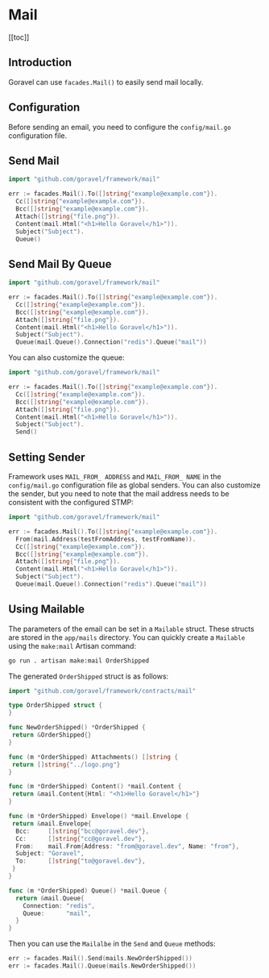 # Mail

[[toc]]

## Introduction

Goravel can use `facades.Mail()` to easily send mail locally.

## Configuration

Before sending an email, you need to configure the `config/mail.go` configuration file.

## Send Mail

```go
import "github.com/goravel/framework/mail"

err := facades.Mail().To([]string{"example@example.com"}).
  Cc([]string{"example@example.com"}).
  Bcc([]string{"example@example.com"}).
  Attach([]string{"file.png"}).
  Content(mail.Html("<h1>Hello Goravel</h1>")).
  Subject("Subject").
  Queue()
```

## Send Mail By Queue

```go
import "github.com/goravel/framework/mail"

err := facades.Mail().To([]string{"example@example.com"}).
  Cc([]string{"example@example.com"}).
  Bcc([]string{"example@example.com"}).
  Attach([]string{"file.png"}).
  Content(mail.Html("<h1>Hello Goravel</h1>")).
  Subject("Subject").
  Queue(mail.Queue().Connection("redis").Queue("mail"))
```

You can also customize the queue:

```go
import "github.com/goravel/framework/mail"

err := facades.Mail().To([]string{"example@example.com"}).
  Cc([]string{"example@example.com"}).
  Bcc([]string{"example@example.com"}).
  Attach([]string{"file.png"}).
  Content(mail.Html("<h1>Hello Goravel</h1>")).
  Subject("Subject").
  Send()
```

## Setting Sender

Framework uses `MAIL_FROM_ ADDRESS` and `MAIL_FROM_ NAME` in the `config/mail.go` configuration file as global senders. You can also customize the sender, but you need to note that the mail address needs to be consistent with the configured
STMP:

```go
import "github.com/goravel/framework/mail"

err := facades.Mail().To([]string{"example@example.com"}).
  From(mail.Address(testFromAddress, testFromName)).
  Cc([]string{"example@example.com"}).
  Bcc([]string{"example@example.com"}).
  Attach([]string{"file.png"}).
  Content(mail.Html("<h1>Hello Goravel</h1>")).
  Subject("Subject").
  Queue(mail.Queue().Connection("redis").Queue("mail"))
```

## Using Mailable

The parameters of the email can be set in a `Mailable` struct. These structs are stored in the `app/mails` directory. You can quickly create a `Mailable` using the `make:mail` Artisan command:

```bash
go run . artisan make:mail OrderShipped
```

The generated `OrderShipped` struct is as follows:

```go
import "github.com/goravel/framework/contracts/mail"

type OrderShipped struct {
}

func NewOrderShipped() *OrderShipped {
 return &OrderShipped{}
}

func (m *OrderShipped) Attachments() []string {
 return []string{"../logo.png"}
}

func (m *OrderShipped) Content() *mail.Content {
 return &mail.Content{Html: "<h1>Hello Goravel</h1>"}
}

func (m *OrderShipped) Envelope() *mail.Envelope {
 return &mail.Envelope{
  Bcc:     []string{"bcc@goravel.dev"},
  Cc:      []string{"cc@goravel.dev"},
  From:    mail.From{Address: "from@goravel.dev", Name: "from"},
  Subject: "Goravel",
  To:      []string{"to@goravel.dev"},
 }
}

func (m *OrderShipped) Queue() *mail.Queue {
  return &mail.Queue{
    Connection: "redis",
    Queue:      "mail",
  }
}
```

Then you can use the `Mailalbe` in the `Send` and `Queue` methods:

```go
err := facades.Mail().Send(mails.NewOrderShipped())
err := facades.Mail().Queue(mails.NewOrderShipped())
```
